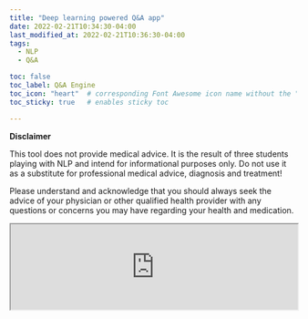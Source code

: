 ```yaml
---
title: "Deep learning powered Q&A app"
date: 2022-02-21T10:34:30-04:00
last_modified_at: 2022-02-21T10:36:30-04:00
tags:
  - NLP
  - Q&A

toc: false
toc_label: Q&A Engine
toc_icon: "heart"  # corresponding Font Awesome icon name without the "fa" prefix
toc_sticky: true   # enables sticky toc

---
```


**Disclaimer**

This tool does not provide medical advice. It is the result of three students playing with NLP and intend for informational purposes only. Do not use it as a substitute for professional medical advice, diagnosis and treatment!

Please understand and acknowledge that you should always seek the advice of your physician or other qualified health provider with any questions or concerns you may have regarding your health and medication.

<script src="https://anvil.works/embed.js" async></script>
<iframe style="width:100%;" data-anvil-embed src="https://RDESE2Q5D4PFBCRI.anvil.app/25AGY3SOP7N5HYDEQ4SXIFWB"></iframe>


